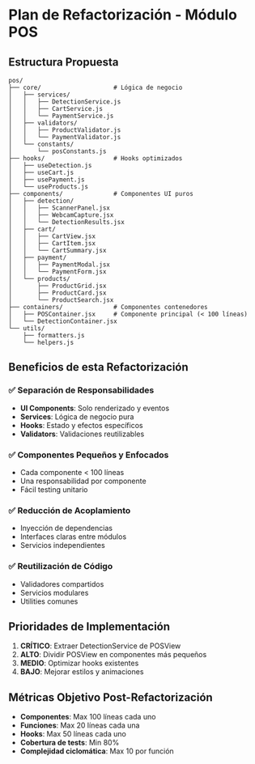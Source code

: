 # Plan de Refactorización - Módulo POS

## Estructura Propuesta

```
pos/
├── core/                    # Lógica de negocio
│   ├── services/
│   │   ├── DetectionService.js
│   │   ├── CartService.js
│   │   └── PaymentService.js
│   ├── validators/
│   │   ├── ProductValidator.js
│   │   └── PaymentValidator.js
│   └── constants/
│       └── posConstants.js
├── hooks/                   # Hooks optimizados
│   ├── useDetection.js
│   ├── useCart.js
│   ├── usePayment.js
│   └── useProducts.js
├── components/              # Componentes UI puros
│   ├── detection/
│   │   ├── ScannerPanel.jsx
│   │   ├── WebcamCapture.jsx
│   │   └── DetectionResults.jsx
│   ├── cart/
│   │   ├── CartView.jsx
│   │   ├── CartItem.jsx
│   │   └── CartSummary.jsx
│   ├── payment/
│   │   ├── PaymentModal.jsx
│   │   └── PaymentForm.jsx
│   └── products/
│       ├── ProductGrid.jsx
│       ├── ProductCard.jsx
│       └── ProductSearch.jsx
├── containers/              # Componentes contenedores
│   ├── POSContainer.jsx     # Componente principal (< 100 líneas)
│   └── DetectionContainer.jsx
└── utils/
    ├── formatters.js
    └── helpers.js
```

## Beneficios de esta Refactorización

### ✅ Separación de Responsabilidades
- **UI Components**: Solo renderizado y eventos
- **Services**: Lógica de negocio pura
- **Hooks**: Estado y efectos específicos
- **Validators**: Validaciones reutilizables

### ✅ Componentes Pequeños y Enfocados
- Cada componente < 100 líneas
- Una responsabilidad por componente
- Fácil testing unitario

### ✅ Reducción de Acoplamiento
- Inyección de dependencias
- Interfaces claras entre módulos
- Servicios independientes

### ✅ Reutilización de Código
- Validadores compartidos
- Servicios modulares
- Utilities comunes

## Prioridades de Implementación

1. **CRÍTICO**: Extraer DetectionService de POSView
2. **ALTO**: Dividir POSView en componentes más pequeños
3. **MEDIO**: Optimizar hooks existentes
4. **BAJO**: Mejorar estilos y animaciones

## Métricas Objetivo Post-Refactorización

- **Componentes**: Max 100 líneas cada uno
- **Funciones**: Max 20 líneas cada una
- **Hooks**: Max 50 líneas cada uno
- **Cobertura de tests**: Min 80%
- **Complejidad ciclomática**: Max 10 por función